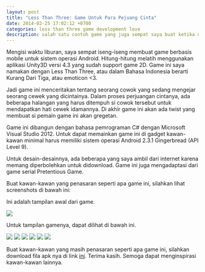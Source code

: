 ```yaml
---
layout: post
title: "Less Than Three: Game Untuk Para Pejuang Cinta"
date: 2014-02-25 17:02:12 +0700
categories: less than three game development love
description: salah satu contoh game yang juga sempat saya buat ketika di kuliah. saya bangun menggunakan engine unity dengan bahasa pemrograman c#.
---
```


Mengisi waktu liburan, saya sempat iseng-iseng membuat game berbasis mobile untuk sistem operasi Android. Hitung-hitung melatih menggunakan aplikasi Unity3D versi 4.3 yang sudah support game 2D. Game ini saya namakan dengan Less Than Three, atau dalam Bahasa Indonesia berarti Kurang Dari Tiga, atau emoticon <3.

Jadi game ini menceritakan tentang seorang cowok yang sedang mengejar seorang cewek yang dicintainya. Dalam proses perjuangan cintanya, ada beberapa halangan yang harus ditempuh si cowok tersebut untuk mendapatkan hati cewek idamannya. Di akhir game ini akan ada twist yang membuat si pemain game ini akan gregetan.

Game ini dibangun dengan bahasa pemrograman C# dengan Microsoft Visual Studio 2012. Untuk dapat memainkan game ini di gadget kawan-kawan minimal harus memiliki sistem operasi Android 2.3.1 Gingerbread (API Level 9).

Untuk desain-desainnya, ada beberapa yang saya ambil dari internet karena memang diperbolehkan untuk didownload. Game ini juga mengadaptasi dari game serial Pretentious Game.

Buat kawan-kawan yang penasaran seperti apa game ini, silahkan lihat screenshots di bawah ini:

Ini adalah tampilan awal dari game.

<img src="https://rizalasrul.files.wordpress.com/2014/02/0.png">

Untuk tampilan gamenya, dapat dilihat di bawah ini.

<img src="https://rizalasrul.files.wordpress.com/2014/02/1.png">
<img src="https://rizalasrul.files.wordpress.com/2014/02/2.png">
<img src="https://rizalasrul.files.wordpress.com/2014/02/3.png">
<img src="https://rizalasrul.files.wordpress.com/2014/02/6.png">
<img src="https://rizalasrul.files.wordpress.com/2014/02/5.png">
<img src="https://rizalasrul.files.wordpress.com/2014/02/4.png">

Buat kawan-kawan yang masih penasaran seperti apa game ini, silahkan download fila apk nya di link <a href="https://onedrive.live.com/?id=48DCD38B3E3B9734%21293&cid=48DCD38B3E3B9734">ini</a>. Terima kasih. Semoga dapat menginspirasi kawan-kawan lainnya.

